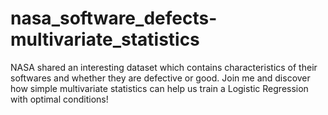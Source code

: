 # nasa_software_defects-multivariate_statistics
NASA shared an interesting dataset which contains characteristics of their softwares and whether they are defective or good. Join me and discover how simple multivariate statistics can help us train a Logistic Regression with optimal conditions!
